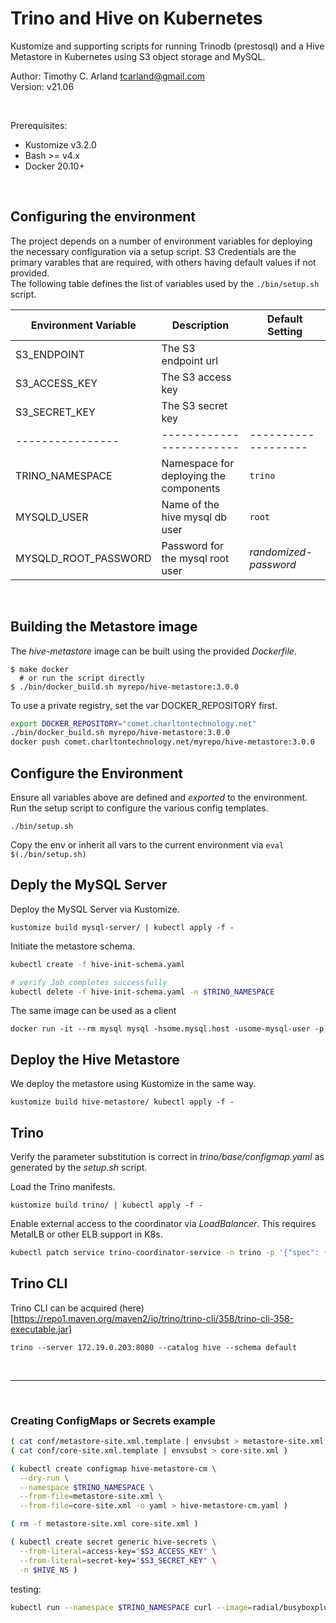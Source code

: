Trino and Hive on Kubernetes
============================

Kustomize and supporting scripts for running Trinodb (prestosql) and 
a Hive Metastore in Kubernetes using S3 object storage and MySQL. 


Author:  Timothy C. Arland <tcarland@gmail.com>  <br>
Version: v21.06

<br>

Prerequisites:
- Kustomize v3.2.0
- Bash >= v4.x
- Docker 20.10+

<br>

## Configuring the environment

The project depends on a number of environment variables for deploying the 
necessary configuration via a setup script. S3 Credentials are the primary 
varables that are required, with others having default values if not provided.  
The following table defines the list of variables used by the `./bin/setup.sh` 
script.

| Environment Variable |    Description   |  Default Setting |
| -------------------- | -------------------------------| ---------------|
| S3_ENDPOINT          |  The S3 endpoint url |       |
| S3_ACCESS_KEY        |  The S3 access key  |     |
| S3_SECRET_KEY        |  The S3 secret key |       |
|  ----------------    |  ------------------------  |  -------------------  |
| TRINO_NAMESPACE      |  Namespace for deploying the components | `trino`  |
| MYSQLD_USER          |  Name of the hive mysql db user  | `root` |
| MYSQLD_ROOT_PASSWORD |  Password for the mysql root user |  *randomized-password* |

<br>

## Building the Metastore image

The *hive-metastore* image can be built using the provided *Dockerfile*. 
```
$ make docker 
  # or run the script directly
$ ./bin/docker_build.sh myrepo/hive-metastore:3.0.0
```

To use a private registry, set the var DOCKER_REPOSITORY first.
```sh
export DOCKER_REPOSITORY="comet.charltontechnology.net"
./bin/docker_build.sh myrepo/hive-metastore:3.0.0
docker push comet.charltontechnology.net/myrepo/hive-metastore:3.0.0
```

## Configure the Environment

Ensure all variables above are defined and *exported* to the environment.
Run the setup script to configure the various config templates.
```
./bin/setup.sh
```
Copy the env or inherit all vars to the current environment via `eval $(./bin/setup.sh)`


## Deply the MySQL Server

Deploy the MySQL Server via Kustomize.
```
kustomize build mysql-server/ | kubectl apply -f -
```

Initiate the metastore schema.
```sh
kubectl create -f hive-init-schema.yaml

# verify Job completes successfully
kubectl delete -f hive-init-schema.yaml -n $TRINO_NAMESPACE
```

The same image can be used as a client
```
docker run -it --rm mysql mysql -hsome.mysql.host -usome-mysql-user -p
```

## Deploy the Hive Metastore
We deploy the metastore using Kustomize in the same way.
```
kustomize build hive-metastore/ kubectl apply -f -
```


## Trino

Verify the parameter substitution is correct in *trino/base/configmap.yaml* as 
generated by the *setup.sh* script.

Load the Trino manifests.
```
kustomize build trino/ | kubectl apply -f -
```

Enable external access to the coordinator via *LoadBalancer*. This requires MetalLB or 
other ELB support in K8s.
```sh
kubectl patch service trino-coordinator-service -n trino -p '{"spec": {"type": "LoadBalancer"}}'
```

## Trino CLI

Trino CLI can be acquired (here)[https://repo1.maven.org/maven2/io/trino/trino-cli/358/trino-cli-358-executable.jar]
```
trino --server 172.19.0.203:8080 --catalog hive --schema default
```

<br>

---

<br>

### Creating ConfigMaps or Secrets example
```sh
( cat conf/metastore-site.xml.template | envsubst > metastore-site.xml )
( cat conf/core-site.xml.template | envsubst > core-site.xml )

( kubectl create configmap hive-metastore-cm \
  --dry-run \
  --namespace $TRINO_NAMESPACE \
  --from-file=metastore-site.xml \
  --from-file=core-site.xml -o yaml > hive-metastore-cm.yaml )

( rm -f metastore-site.xml core-site.xml )

( kubectl create secret generic hive-secrets \
  --from-literal=access-key="$S3_ACCESS_KEY" \
  --from-literal=secret-key="$S3_SECRET_KEY" \
  -n $HIVE_NS )
```

testing:
```sh
kubectl run --namespace $TRINO_NAMESPACE curl --image=radial/busyboxplus:curl -i --tty 
```